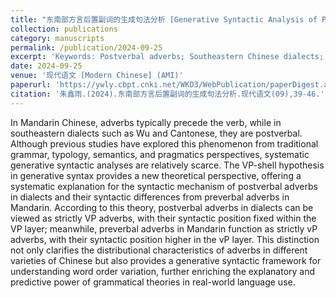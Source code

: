 ```yaml
---
title: "东南部方言后置副词的生成句法分析 [Generative Syntactic Analysis of Postverbal Adverbs in Southeastern Chinese Dialects]"
collection: publications
category: manuscripts
permalink: /publication/2024-09-25
excerpt: 'Keywords: Postverbal adverbs; Southeastern Chinese dialects; Generative syntax; Adverb distribution'
date: 2024-09-25
venue: '现代语文 [Modern Chinese] (AMI)'
paperurl: 'https://ywly.cbpt.cnki.net/WKD3/WebPublication/paperDigest.aspx?paperID=2995621a-9148-4797-9d48-64408fba5980'
citation: '朱鑫雨.(2024).东南部方言后置副词的生成句法分析.现代语文(09),39-46.'
---
```


In Mandarin Chinese, adverbs typically precede the verb, while in southeastern dialects such as Wu and Cantonese, they are postverbal. Although previous studies have explored this phenomenon from traditional grammar, typology, semantics, and pragmatics perspectives, systematic generative syntactic analyses are relatively scarce. The VP-shell hypothesis in generative syntax provides a new theoretical perspective, offering a systematic explanation for the syntactic mechanism of postverbal adverbs in dialects and their syntactic differences from preverbal adverbs in Mandarin. According to this theory, postverbal adverbs in dialects can be viewed as strictly VP adverbs, with their syntactic position fixed within the VP layer; meanwhile, preverbal adverbs in Mandarin function as strictly vP adverbs, with their syntactic position higher in the vP layer. This distinction not only clarifies the distributional characteristics of adverbs in different varieties of Chinese but also provides a generative syntactic framework for understanding word order variation, further enriching the explanatory and predictive power of grammatical theories in real-world language use.
